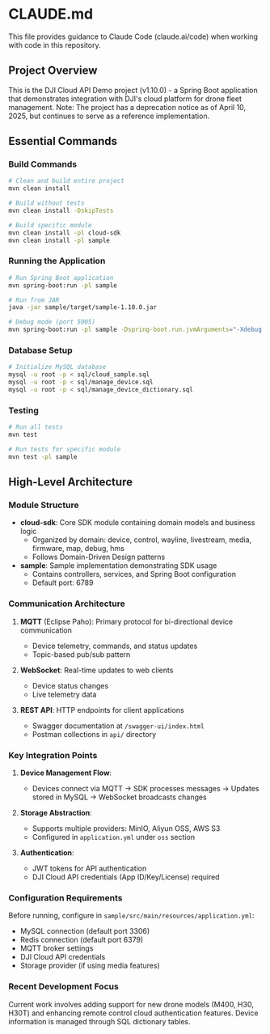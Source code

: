 # CLAUDE.md

This file provides guidance to Claude Code (claude.ai/code) when working with code in this repository.

## Project Overview

This is the DJI Cloud API Demo project (v1.10.0) - a Spring Boot application that demonstrates integration with DJI's cloud platform for drone fleet management. Note: The project has a deprecation notice as of April 10, 2025, but continues to serve as a reference implementation.

## Essential Commands

### Build Commands
```bash
# Clean and build entire project
mvn clean install

# Build without tests
mvn clean install -DskipTests

# Build specific module
mvn clean install -pl cloud-sdk
mvn clean install -pl sample
```

### Running the Application
```bash
# Run Spring Boot application
mvn spring-boot:run -pl sample

# Run from JAR
java -jar sample/target/sample-1.10.0.jar

# Debug mode (port 5005)
mvn spring-boot:run -pl sample -Dspring-boot.run.jvmArguments="-Xdebug -Xrunjdwp:transport=dt_socket,server=y,suspend=n,address=5005"
```

### Database Setup
```bash
# Initialize MySQL database
mysql -u root -p < sql/cloud_sample.sql
mysql -u root -p < sql/manage_device.sql
mysql -u root -p < sql/manage_device_dictionary.sql
```

### Testing
```bash
# Run all tests
mvn test

# Run tests for specific module
mvn test -pl sample
```

## High-Level Architecture

### Module Structure
- **cloud-sdk**: Core SDK module containing domain models and business logic
  - Organized by domain: device, control, wayline, livestream, media, firmware, map, debug, hms
  - Follows Domain-Driven Design patterns
- **sample**: Sample implementation demonstrating SDK usage
  - Contains controllers, services, and Spring Boot configuration
  - Default port: 6789

### Communication Architecture
1. **MQTT** (Eclipse Paho): Primary protocol for bi-directional device communication
   - Device telemetry, commands, and status updates
   - Topic-based pub/sub pattern

2. **WebSocket**: Real-time updates to web clients
   - Device status changes
   - Live telemetry data

3. **REST API**: HTTP endpoints for client applications
   - Swagger documentation at `/swagger-ui/index.html`
   - Postman collections in `api/` directory

### Key Integration Points
1. **Device Management Flow**:
   - Devices connect via MQTT → SDK processes messages → Updates stored in MySQL → WebSocket broadcasts changes

2. **Storage Abstraction**:
   - Supports multiple providers: MinIO, Aliyun OSS, AWS S3
   - Configured in `application.yml` under `oss` section

3. **Authentication**:
   - JWT tokens for API authentication
   - DJI Cloud API credentials (App ID/Key/License) required

### Configuration Requirements
Before running, configure in `sample/src/main/resources/application.yml`:
- MySQL connection (default port 3306)
- Redis connection (default port 6379)
- MQTT broker settings
- DJI Cloud API credentials
- Storage provider (if using media features)

### Recent Development Focus
Current work involves adding support for new drone models (M400, H30, H30T) and enhancing remote control cloud authentication features. Device information is managed through SQL dictionary tables.
